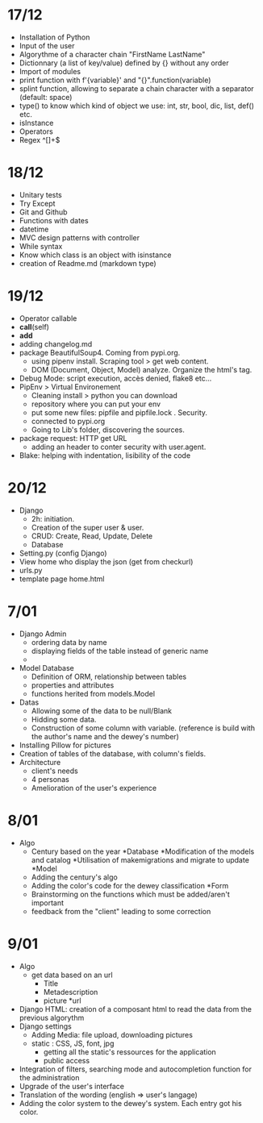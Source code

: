 17/12
================
* Installation of Python
* Input of the user
* Algorythme of a character chain "FirstName <MiddleName> LastName"
* Dictionnary (a list of key/value) defined by {} without any order
* Import of modules
* print function with f'{variable}' and "{}".function(variable)
* splint function, allowing to separate a chain character with a separator (default: space)
* type() to know which kind of object we use: int, str, bool, dic, list, def() etc.
* isInstance 
* Operators
* Regex ^[]+$

18/12
================
* Unitary tests
* Try Except
* Git and Github
* Functions with dates
* datetime
* MVC design patterns with controller
* While syntax
* Know which class is an object with isinstance
* creation of Readme.md (markdown type)

19/12
================
* Operator callable
* __call__(self)
* __add__
* adding changelog.md
* package BeautifulSoup4. Coming from pypi.org. 
    * using pipenv install. Scraping tool > get web content.
    * DOM (Document, Object, Model) analyze. Organize the html's tag.
* Debug Mode: script execution, accès denied, flake8 etc...
* PipEnv > Virtual Environement
    * Cleaning install > python you can download
    * repository where you can put your env
    * put some new files: pipfile and pipfile.lock . Security.
    * connected to pypi.org
    * Going to Lib's folder, discovering the sources.
* package request: HTTP get URL
    * adding an header to conter security with user.agent.
* Blake: helping with indentation, lisibility of the code


20/12
=================
* Django
    * 2h: initiation.
    * Creation of the super user & user.
    * CRUD: Create, Read, Update, Delete
    * Database
* Setting.py (config Django)
* View home who display the json (get from checkurl)
* urls.py
* template page home.html


7/01
=================
* Django Admin
    * ordering data by name
    * displaying fields of the table instead of generic name
    * 
* Model Database
    * Definition of ORM, relationship between tables
    * properties and attributes
    * functions herited from models.Model
* Datas
    * Allowing some of the data to be null/Blank
    * Hidding some data.
    * Construction of some column with variable. (reference is build with the author's name and the dewey's number)
* Installing Pillow for pictures
* Creation of tables of the database, with column's fields.
* Architecture
    * client's needs
    * 4 personas
    * Amelioration of the user's experience


8/01
=================
* Algo
    * Century based on the year
*Database
    *Modification of the models and catalog
    *Utilisation of makemigrations and migrate to update
*Model
    * Adding the century's algo
    * Adding the color's code for the dewey classification
*Form
    * Brainstorming on the functions which must be added/aren't important
    * feedback from the "client" leading to some correction

9/01
=================
* Algo
    * get data based on an url
        * Title
        * Metadescription
        * picture
        *url
* Django HTML: creation of a composant html to read the data from the previous algorythm
* Django settings
    * Adding Media: file upload, downloading pictures
    * static : CSS, JS, font, jpg
        * getting all the static's ressources for the application
        * public access
* Integration of filters, searching mode and autocompletion function for the administration
* Upgrade of the user's interface
* Translation of the wording (english => user's langage)
* Adding the color system to the dewey's system. Each entry got his color.